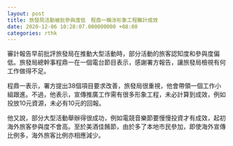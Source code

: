 ```yaml
---
layout: post
title: 旅發局活動被批參與度低　程鼎一稱涉形象工程難計成效
date: 2020-12-06 10:28:07.000000000 +08:00
categories: rthk
---
```


審計報告早前批評旅發局在推動大型活動時，部分活動的旅客認知度和參與度偏低。旅發局總幹事程鼎一在一個電台節目表示，感謝署方報告，讓旅發局檢視有何工作做得不足。

程鼎一表示，署方提出38個項目要求改善，旅發局很重視，他會帶領一個工作小組跟進。不過，他表示，宣傳推廣工作需有很多形象工程，未必計算到成效，例如投放10元資源，未必有10元的回報。

他又說，部分大型活動舉辦得很成功，例如電競音樂節要慢慢投資才有成效，起初海外旅客參與度不會高。至於美酒佳餚節，由於多了本地市民參加，即使海外宣傳比例多，海外旅客比例亦相應減少。
